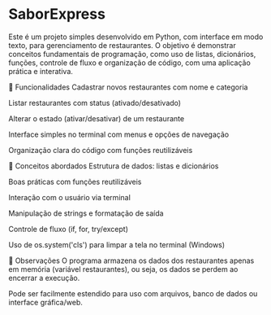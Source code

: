 # SaborExpress
Este é um projeto simples desenvolvido em Python, com interface em modo texto, para gerenciamento de restaurantes. O objetivo é demonstrar conceitos fundamentais de programação, como uso de listas, dicionários, funções, controle de fluxo e organização de código, com uma aplicação prática e interativa.

🔧 Funcionalidades
Cadastrar novos restaurantes com nome e categoria

Listar restaurantes com status (ativado/desativado)

Alterar o estado (ativar/desativar) de um restaurante

Interface simples no terminal com menus e opções de navegação

Organização clara do código com funções reutilizáveis

🧠 Conceitos abordados
Estrutura de dados: listas e dicionários

Boas práticas com funções reutilizáveis

Interação com o usuário via terminal

Manipulação de strings e formatação de saída

Controle de fluxo (if, for, try/except)

Uso de os.system('cls') para limpar a tela no terminal (Windows)

📌 Observações
O programa armazena os dados dos restaurantes apenas em memória (variável restaurantes), ou seja, os dados se perdem ao encerrar a execução.

Pode ser facilmente estendido para uso com arquivos, banco de dados ou interface gráfica/web.
